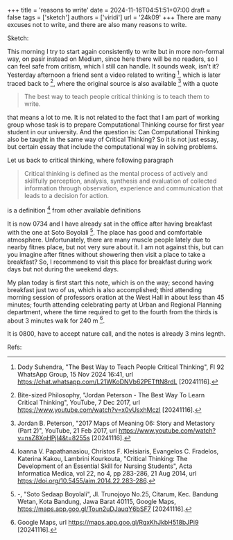 +++
title = 'reasons to write'
date = 2024-11-16T04:51:51+07:00
draft = false
tags = ['sketch']
authors = ['viridi']
url = '24k09'
+++
There are many excuses not to write, and there are also many reasons to write.

<!--more-->

Sketch:

This morning I try to start again consistently to write but in more non-formal way, on pasir instead on Medium, since here there will be no readers, so I can feel safe from critism, which I still can handle. It sounds weak, isn't it? Yesterday afternoon a friend sent a video related to writing  [^suhendra_2024], which is later traced back to [^philosophy_2017], where the original source is also available [^peterson_2017] with a quote

> The best way to teach people critical thinking is to teach them to write.

that means a lot to me. It is not related to the fact that I am part of working group whose task is to prepare Computational Thinking course for first year student in our university. And the question is: Can Computational Thinking also be taught in the same way of Critical Thinking? So it is not just essay, but certain essay that include the computational way in solving problems.

Let us back to critical thinking, where following paragraph

> Critical thinking is defined as the mental process of actively and skillfully perception, analysis, synthesis and evaluation of collected information through observation, experience and communication that leads to a decision for action. 

is a definition [^papathanasiou_2014] from other available definitions

It is now 0734 and I have already sat in the office after having breakfast with the one at Soto Boyolali [^boyolali_2024]. The place has good and comfortable atmosphere. Unfortunately, there are many muscle people lately due to nearby fitnes place, but not very sure about it. I am not against this, but can you imagine after fitnes without showering then visit a place to take a breakfast? So, I recommend to visit this place for breakfast during work days but not during the weekend days. 

My plan today is first start this note, which is on the way; second having breakfast just two of us, which is also accomplished; third attending morning session of professors oration at the West Hall in about less than 45 minutes; fourth attending celebrating party at Urban and Regional Planning department, where the time required to get to the fourth from the thirds is about 3 minutes walk for 240 m [^maps_2024].

It is 0800, have to accept nature call, and the notes is already 3 mins legnth.


Refs:

[^boyolali_2024]: -, "Soto Sedaap Boyolali", Jl. Trunojoyo No.25, Citarum, Kec. Bandung Wetan, Kota Bandung, Jawa Barat 40115, Google Maps, https://maps.app.goo.gl/Toun2uDJauqY6bSF7 [20241116].

[^maps_2024]: Google Maps, url https://maps.app.goo.gl/RgxKhJkbH518bJPi9 [20241116].

[^suhendra_2024]: Dody Suhendra, "The Best Way to Teach People Critical Thinking", FI 92 WhatsApp Group, 15 Nov 2024 16:41, url https://chat.whatsapp.com/L21WKoDNVb62PETftN8rdL [20241116].

[^papathanasiou_2014]: Ioanna V. Papathanasiou, Christos F. Kleisiaris, Evangelos C. Fradelos, Katerina Kakou, Lambrini Kourkouta, "Critical Thinking: The Development of an Essential Skill for Nursing Students", Acta Informatica Medica, vol 22, no 4, pp 283-286, 21 Aug 2014, url https://doi.org/10.5455/aim.2014.22.283-286.

[^peterson_2017]: Jordan B. Peterson, "2017 Maps of Meaning 06: Story and Metastory (Part 2)", YouTube, 21 Feb 2017, url https://www.youtube.com/watch?v=nsZ8XqHPjI4&t=8255s [20241116].

[^philosophy_2017]: Bite-sized Philosophy, "Jordan Peterson - The Best Way To Learn Critical Thinking", YouTube, 7 Dec 2017, url https://www.youtube.com/watch?v=x0vUsxhMczI [20241116].

